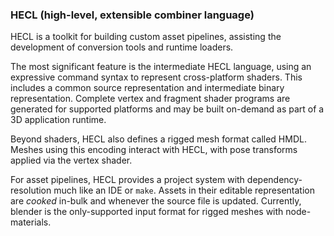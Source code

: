 ### HECL (high-level, extensible combiner language)

HECL is a toolkit for building custom asset pipelines, assisting the development of conversion tools and runtime loaders.

The most significant feature is the intermediate HECL language, using an expressive command syntax to represent cross-platform shaders. This includes a common source representation and intermediate binary representation. Complete vertex and fragment shader programs are generated for supported platforms and may be built on-demand as part of a 3D application runtime.

Beyond shaders, HECL also defines a rigged mesh format called HMDL. Meshes using this encoding interact with HECL, with pose transforms applied via the vertex shader.

For asset pipelines, HECL provides a project system with dependency-resolution much like an IDE or `make`. Assets in their editable representation are *cooked* in-bulk and whenever the source file is updated. Currently, blender is the only-supported input format for rigged meshes with node-materials. 
